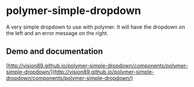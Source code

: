 # polymer-simple-dropdown

A very simple dropdown to use with polymer.  It will have the dropdown on the left and an error message on the right.

## Demo and documentation

[http://vision89.github.io/polymer-simple-dropdown/components/polymer-simple-dropdown/](http://vision89.github.io/polymer-simple-dropdown/components/polymer-simple-dropdown/)